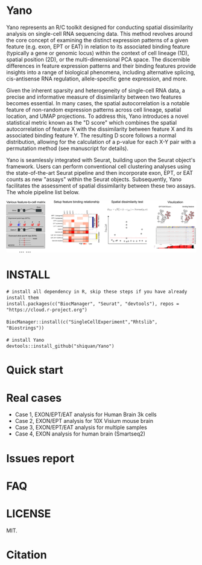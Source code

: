 # Yano
Yano represents an R/C toolkit designed for conducting spatial dissimilarity analysis on single-cell RNA sequencing data. This method revolves around the core concept of examining the distinct expression patterns of a given feature (e.g. exon, EPT or EAT) in relation to its associated binding feature (typically a gene or genomic locus) within the context of cell lineage (1D), spatial position (2D), or the multi-dimensional PCA space. The discernible differences in feature expression patterns and their binding features provide insights into a range of biological phenomena, including alternative splicing, cis-antisense RNA regulation, allele-specific gene expression, and more.

Given the inherent sparsity and heterogeneity of single-cell RNA data, a precise and informative measure of dissimilarity between two features becomes essential. In many cases, the spatial autocorrelation is a notable feature of non-random expression patterns across cell lineage, spatial location, and UMAP projections. To address this, Yano introduces a novel statistical metric known as the "D score" which combines the spatial autocorrelation of feature X with the dissimilarity between feature X and its associated binding feature Y. The resulting D score follows a normal distribution, allowing for the calculation of a p-value for each X-Y pair with a permutation method (see manuscript for details). 

Yano is seamlessly integrated with Seurat, building upon the Seurat object's framework. Users can perform conventional cell clustering analyses using the state-of-the-art Seurat pipeline and then incorporate exon, EPT, or EAT counts as new "assays" within the Seurat objects. Subsequently, Yano facilitates the assessment of spatial dissimilarity between these two assays. The whole pipeline list below.

![pipeline](https://github.com/shiquan/Yano-doc/blob/master/figs/pipeline.png?raw=true)

# INSTALL

```
# install all dependency in R, skip these steps if you have already install them
install.packages(c("BiocManager", "Seurat", "devtools"), repos = "https://cloud.r-project.org")

BiocManager::install(c("SingleCellExperiment","Rhtslib", "Biostrings"))

# install Yano 
devtools::install_github("shiquan/Yano")
```

# Quick start

# Real cases
* Case 1, EXON/EPT/EAT analysis for Human Brain 3k cells
* Case 2, EXON/EPT analysis for 10X Visium mouse brain
* Case 3, EXON/EPT/EAT analysis for multiple samples
* Case 4, EXON analysis for human brain (Smartseq2)

# Issues report

# FAQ

# LICENSE
MIT.

# Citation
 


